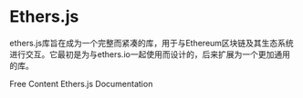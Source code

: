 # Ethers.js

ethers.js库旨在成为一个完整而紧凑的库，用于与Ethereum区块链及其生态系统进行交互。它最初是为与ethers.io一起使用而设计的，后来扩展为一个更加通用的库。

<ResourceGroupTitle>Free Content</ResourceGroupTitle>
<BadgeLink colorScheme='yellow' badgeText='Read' href='https://docs.ethers.io/'>Ethers.js Documentation</BadgeLink>
